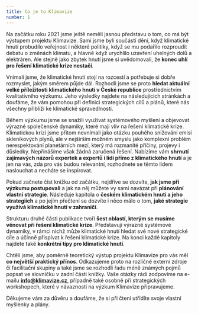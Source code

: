 ```yaml
---
title: Co je to Klimavize
number: 1
---
```


<div class="perex">

Na začátku roku 2021 jsme ještě neměli jasnou představu o tom, co má být výstupem projektu Klimavize. Sami jsme byli součástí dění, když klimatické hnutí probudilo veřejnost i některé politiky, když se mu podařilo rozproudit debatu o změnách klimatu, a hlavně když urychlilo uzavření uhelných dolů a elektráren. Ale stejně jako zbytek hnutí jsme si uvědomovali, že **konec uhlí pro řešení klimatické krize nestačí**.

</div>



Vnímali jsme, že klimatické hnutí stojí na rozcestí a potřebuje si dobře rozmyslet, jakým směrem půjde dál. Rozhodli jsme se proto **hledat aktuální velké příležitosti klimatického hnutí v České republice** prostřednictvím kvalitativního výzkumu. Jeho výsledky najdete na následujících stránkách a doufáme, že vám pomohou při definici strategických cílů a plánů, které nás všechny přiblíží ke klimatické spravedlnosti.

Během výzkumu jsme se snažili využívat systémového myšlení a objevovat výrazné společenské dynamiky, které mají vliv na řešení klimatické krize. Klimatickou krizi jsme přitom nevnímali jako otázku pouhého snižování emisí skleníkových plynů, ale v nejširším možném smyslu jako komplexní problém nerespektování planetárních mezí, který má rozmanité příčiny, projevy i důsledky. Nepřinášíme však žádná zaručená řešení. Nabízíme vám **shrnutí zajímavých názorů expertek a expertů i lidí přímo z klimatického hnutí** a je jen na vás, zda pro vás budou relevantní, rozhodnete se těmto lidem naslouchat a necháte se inspirovat.

Pokud začnete číst knížku od začátku, nejdříve se dozvíte, **jak jsme při výzkumu postupovali** a jak na něj můžete vy sami navázat při **plánování vlastní strategie**. Následuje kapitola o **českém klimatickém hnutí a jeho strategiích** a po jejím přečtení se dozvíte i něco málo o tom, **jaké strategie využívá klimatické hnutí v zahraničí**.

Strukturu druhé části publikace tvoří **šest oblastí, kterým se musíme věnovat při řešení klimatické krize**. Představují výrazné systémové dynamiky, v rámci nichž může klimatické hnutí hledat své nové strategické cíle a účinně přispívat k řešení klimatické krize. Na konci každé kapitoly najdete také **konkrétní tipy pro klimatické hnutí**.

Chtěli jsme, aby poměrně teoretický výstup projektu Klimavize pro vás měl **co největší praktický přínos**. Odkazujeme proto na rozličné externí zdroje či facilitační skupiny a také jsme se rozhodli řadu méně známých pojmů popsat ve slovníčku v zadní části knížky. Vaše otázky rádi zodpovíme na e-mailu **info@klimavize.cz**, případně také osobně při strategických workshopech, které v návaznosti na výzkum Klimavize připravujeme.

Děkujeme vám za důvěru a doufáme, že si při čtení utřídíte svoje vlastní myšlenky a plány.

